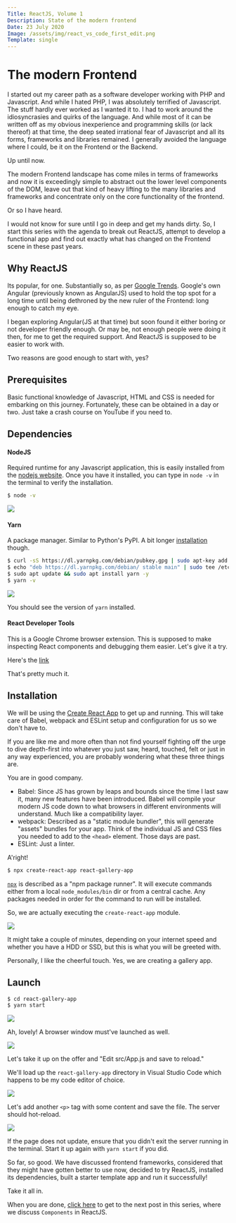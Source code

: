 ```yaml
---
Title: ReactJS, Volume 1
Description: State of the modern frontend
Date: 23 July 2020
Image: /assets/img/react_vs_code_first_edit.png
Template: single
---
```


# The modern Frontend

I started out my career path as a software developer working with PHP and Javascript. And while I hated PHP, I was absolutely terrified of Javascript. The stuff hardly ever worked as I wanted it to. I had to work around the idiosyncrasies and quirks of the language. And while most of it can be written off as my obvious inexperience and programming skills (or lack thereof) at that time, the deep seated irrational fear of Javascript and all its forms, frameworks and libraries remained. I generally avoided the language where I could, be it on the Frontend or the Backend.

Up until now.

The modern Frontend landscape has come miles in terms of frameworks and now it is exceedingly simple to abstract out the lower level components of the DOM, leave out that kind of heavy lifting to the many libraries and frameworks and concentrate only on the core functionality of the frontend.

Or so I have heard.

I would not know for sure until I go in deep and get my hands dirty. So, I start this series with the agenda to break out ReactJS, attempt to develop a functional app and find out exactly what has changed on the Frontend scene in these past years.

## Why ReactJS

Its popular, for one. Substantially so, as per [Google Trends](https://trends.google.com/trends/explore?cat=31&q=Vue.js,React,Angular). Google's own Angular (previously known as AngularJS) used to hold the top spot for a long time until being dethroned by the new ruler of the Frontend: long enough to catch my eye.

I began exploring Angular(JS at that time) but soon found it either boring or not developer friendly enough. Or may be, not enough people were doing it then, for me to get the required support. And ReactJS is supposed to be easier to work with.

Two reasons are good enough to start with, yes?


## Prerequisites

Basic functional knowledge of Javascript, HTML and CSS is needed for embarking on this journey. Fortunately, these can be obtained in a day or two. Just take a crash course on YouTube if you need to.

## Dependencies

#### NodeJS
Required runtime for any Javascript application, this is easily installed from the [nodejs website](https://nodejs.org/en/download/).
Once you have it installed, you can type in `node -v` in the terminal to verify the installation.

```bash
$ node -v
```
[<img src="/assets/img/node_v.png" class="img-fluid"/>](/assets/img/node_v.png)

#### Yarn
A package manager. Similar to Python's PyPI.
A bit longer [installation](https://classic.yarnpkg.com/en/docs/install/#debian-stable) though.
```bash
$ curl -sS https://dl.yarnpkg.com/debian/pubkey.gpg | sudo apt-key add -
$ echo "deb https://dl.yarnpkg.com/debian/ stable main" | sudo tee /etc/apt/sources.list.d/yarn.list
$ sudo apt update && sudo apt install yarn -y
$ yarn -v
```
[<img src="/assets/img/yarn_install.png" class="img-fluid"/>](/assets/img/yarn_install.png)

You should see the version of `yarn` installed.

#### React Developer Tools
This is a Google Chrome browser extension. This is supposed to make inspecting React components and debugging them easier. Let's give it a try.

Here's the [link](https://chrome.google.com/webstore/detail/react-developer-tools/fmkadmapgofadopljbjfkapdkoienihi)

That's pretty much it.

## Installation
We will be using the [Create React App](https://create-react-app.dev/) to get up and running. This will take care of Babel, webpack and ESLint setup  and configuration for us so we don't have to.

If you are like me and more often than not find yourself fighting off the urge to dive depth-first into whatever you just saw, heard, touched, felt or just in any way experienced, you are probably wondering what these three things are.

You are in good company.

- Babel: 
Since JS has grown by leaps and bounds since the time I last saw it, many new features have been introduced. Babel will compile your modern JS code down to what browsers in different environments will understand. Much like a compatibility layer.
- webpack: 
Described as a "static module bundler", this will generate "assets" bundles for your app. Think of the individual JS and CSS files you needed to add to the `<head>` element. Those days are past.
- ESLint: Just a linter. 

A'right!

```bash
$ npx create-react-app react-gallery-app
```
[`npx`](https://www.npmjs.com/package/npx) is described as a "npm package runner". It will execute commands either from a local `node_modules/bin` dir or from a central cache. Any packages needed in order for the command to run will be installed. 

So, we are actually executing the `create-react-app` module.

[<img src="/assets/img/npx_create_react_app.png" class="img-fluid"/>](/assets/img/npx_create_react_app.png)

It might take a couple of minutes, depending on your internet speed and whether you have a HDD or SSD, but this is what you will be greeted with.

Personally, I like the cheerful touch. Yes, we are creating a gallery app.

## Launch

```bash
$ cd react-gallery-app
$ yarn start
```

[<img src="/assets/img/yarn_start.png" class="img-fluid"/>](/assets/img/yarn_start.png)

Ah, lovely! A browser window must've launched as well.

[<img src="/assets/img/react_begin.png" class="img-fluid"/>](/assets/img/react_begin.png)

Let's take it up on the offer and "Edit src/App.js and save to reload."

We'll load up the `react-gallery-app` directory in Visual Studio Code which happens to be my code editor of choice.

[<img src="/assets/img/react_vs_code.png" class="img-fluid"/>](/assets/img/react_vs_code.png)

Let's add another `<p>` tag with some content and save the file. The server should hot-reload.

[<img src="/assets/img/react_first_edit.png" class="img-fluid"/>](/assets/img/react_first_edit.png)

If the page does not update, ensure that you didn't exit the server running in the terminal. Start it up again with `yarn start` if you did.

So far, so good.
We have discussed frontend frameworks, considered that they might have gotten better to use now, decided to try ReactJS, installed its dependencies, built a starter template app and run it successfully!

Take it all in.

When you are done, [click here](/?reactjs_2) to get to the next post in this series, where we discuss `Components` in ReactJS.